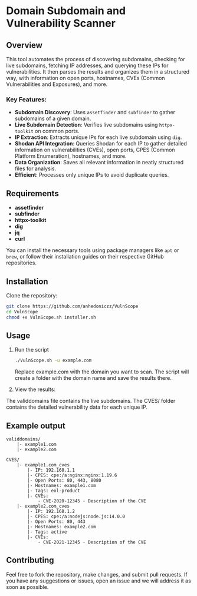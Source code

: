 # Domain Subdomain and Vulnerability Scanner

## Overview

This tool automates the process of discovering subdomains, checking for live subdomains, fetching IP addresses, and querying these IPs for vulnerabilities. It then parses the results and organizes them in a structured way, with information on open ports, hostnames, CVEs (Common Vulnerabilities and Exposures), and more.

### Key Features:
- **Subdomain Discovery**: Uses `assetfinder` and `subfinder` to gather subdomains of a given domain.
- **Live Subdomain Detection**: Verifies live subdomains using `httpx-toolkit` on common ports.
- **IP Extraction**: Extracts unique IPs for each live subdomain using `dig`.
- **Shodan API Integration**: Queries Shodan for each IP to gather detailed information on vulnerabilities (CVEs), open ports, CPES (Common Platform Enumeration), hostnames, and more.
- **Data Organization**: Saves all relevant information in neatly structured files for analysis.
- **Efficient**: Processes only unique IPs to avoid duplicate queries.

## Requirements

- **assetfinder**
- **subfinder**
- **httpx-toolkit**
- **dig**
- **jq**
- **curl**

You can install the necessary tools using package managers like `apt` or `brew`, or follow their installation guides on their respective GitHub repositories.

## Installation

Clone the repository:
   ```bash
   git clone https://github.com/anhedoniczz/VulnScope
   cd VulnScope
   chmod +x VulnScope.sh installer.sh
   ```
## Usage 

1. Run the script
   ```bash
   ./VulnScope.sh -u example.com
   ```
   Replace example.com with the domain you want to scan. The script will create a folder with the domain name and save the results there.

2. View the results:

The validdomains file contains the live subdomains.
The CVES/ folder contains the detailed vulnerability data for each unique IP.
## Example output
```
validdomains/
    |- example1.com
    |- example2.com

CVES/
    |- example1.com_cves
        |- IP: 192.168.1.1
        |- CPES: cpe:/a:nginx:nginx:1.19.6
        |- Open Ports: 80, 443, 8080
        |- Hostnames: example1.com
        |- Tags: eol-product
        |- CVEs:
            - CVE-2020-12345 - Description of the CVE
    |- example2.com_cves
        |- IP: 192.168.1.2
        |- CPES: cpe:/a:nodejs:node.js:14.0.0
        |- Open Ports: 80, 443
        |- Hostnames: example2.com
        |- Tags: active
        |- CVEs:
            - CVE-2021-12345 - Description of the CVE
```

## Contributing
Feel free to fork the repository, make changes, and submit pull requests. If you have any suggestions or issues, open an issue and we will address it as soon as possible.

